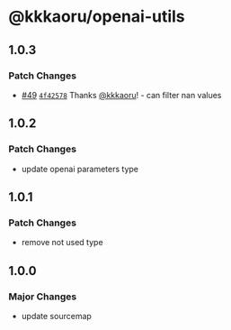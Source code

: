 # @kkkaoru/openai-utils

## 1.0.3

### Patch Changes

- [#49](https://github.com/kkkaoru/firebase-slack-bolt-typescript/pull/49) [`4f42578`](https://github.com/kkkaoru/firebase-slack-bolt-typescript/commit/4f425780b82647831f45e220c93e03376ff0fcee) Thanks [@kkkaoru](https://github.com/kkkaoru)! - can filter nan values

## 1.0.2

### Patch Changes

- update openai parameters type

## 1.0.1

### Patch Changes

- remove not used type

## 1.0.0

### Major Changes

- update sourcemap
